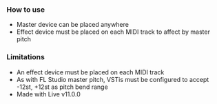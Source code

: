 ### How to use
- Master device can be placed anywhere
- Effect device must be placed on each MIDI track to affect by master pitch

### Limitations
- An effect device must be placed on each MIDI track
- As with FL Studio master pitch, VSTis must be configured to accept -12st, +12st as pitch bend range
- Made with Live v11.0.0
